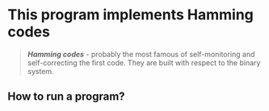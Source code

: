 # This program implements Hamming codes
>***Hamming codes*** - probably the most famous of self-monitoring and self-correcting the first code. They are built with respect to the binary system.
## How to run a program?


